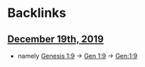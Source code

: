 
# Backlinks
## [December 19th, 2019](<December 19th, 2019.md>)
- namely [Genesis 1:9](<Genesis 1:9.md>) -> [Gen 1:9](<Gen 1:9.md>) -> [Gen:1:9](<Gen:1:9.md>)

